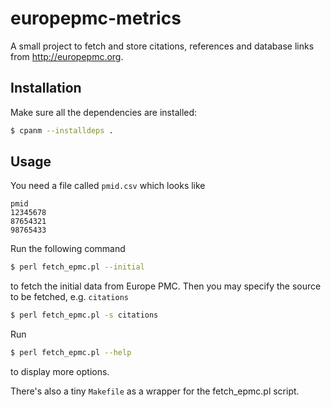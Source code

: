 # europepmc-metrics

A small project to fetch and store citations, references and database links
from http://europepmc.org.

## Installation

Make sure all the dependencies are installed:

```bash
$ cpanm --installdeps .
```

## Usage

You need a file called `pmid.csv` which looks like
```csv
pmid
12345678
87654321
98765433
```

Run the following command

```bash
$ perl fetch_epmc.pl --initial
```

to fetch the initial data from Europe PMC. Then you may specify the source to be fetched, e.g. `citations`

```bash
$ perl fetch_epmc.pl -s citations
```

Run

```bash
$ perl fetch_epmc.pl --help
```

to display more options.

There's also a tiny `Makefile` as a wrapper for the fetch_epmc.pl script.
